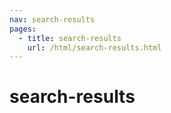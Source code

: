 ```yaml
---
nav: search-results
pages:
  - title: search-results
    url: /html/search-results.html
---
```


# search-results
